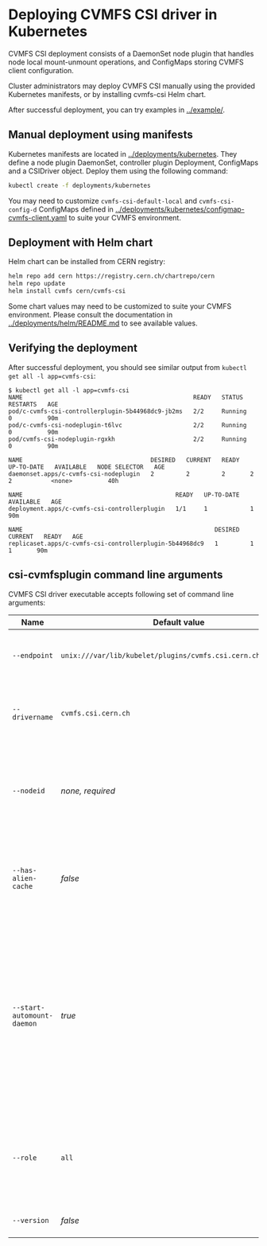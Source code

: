 # Deploying CVMFS CSI driver in Kubernetes

CVMFS CSI deployment consists of a DaemonSet node plugin that handles node local mount-unmount operations, and ConfigMaps storing CVMFS client configuration.

Cluster administrators may deploy CVMFS CSI manually using the provided Kubernetes manifests, or by installing cvmfs-csi Helm chart.

After successful deployment, you can try examples in [../example/](../example/).

## Manual deployment using manifests

Kubernetes manifests are located in [../deployments/kubernetes](../deployments/kubernetes). They define a node plugin DaemonSet, controller plugin Deployment, ConfigMaps and a CSIDriver object. Deploy them using the following command:

```bash
kubectl create -f deployments/kubernetes
```

You may need to customize `cvmfs-csi-default-local` and `cvmfs-csi-config-d` ConfigMaps defined in [../deployments/kubernetes/configmap-cvmfs-client.yaml](../deployments/kubernetes/cvmfs-client-configmap.yaml) to suite your CVMFS environment.

## Deployment with Helm chart

Helm chart can be installed from CERN registry:

```bash
helm repo add cern https://registry.cern.ch/chartrepo/cern
helm repo update
helm install cvmfs cern/cvmfs-csi
```

Some chart values may need to be customized to suite your CVMFS environment. Please consult the documentation in [../deployments/helm/README.md](../deployments/helm/README.md) to see available values.

## Verifying the deployment

After successful deployment, you should see similar output from `kubectl get all -l app=cvmfs-csi`:

```
$ kubectl get all -l app=cvmfs-csi
NAME                                                READY   STATUS    RESTARTS   AGE
pod/c-cvmfs-csi-controllerplugin-5b44968dc9-jb2ms   2/2     Running   0          90m
pod/c-cvmfs-csi-nodeplugin-t6lvc                    2/2     Running   0          90m
pod/cvmfs-csi-nodeplugin-rgxkh                      2/2     Running   0          90m

NAME                                    DESIRED   CURRENT   READY   UP-TO-DATE   AVAILABLE   NODE SELECTOR   AGE
daemonset.apps/c-cvmfs-csi-nodeplugin   2         2         2       2            2           <none>          40h

NAME                                           READY   UP-TO-DATE   AVAILABLE   AGE
deployment.apps/c-cvmfs-csi-controllerplugin   1/1     1            1           90m

NAME                                                      DESIRED   CURRENT   READY   AGE
replicaset.apps/c-cvmfs-csi-controllerplugin-5b44968dc9   1         1         1       90m
```

## csi-cvmfsplugin command line arguments

CVMFS CSI driver executable accepts following set of command line arguments:

|Name|Default value|Description|
|--|--|--|
|`--endpoint`|`unix:///var/lib/kubelet/plugins/cvmfs.csi.cern.ch/csi.sock`|(string value) CSI endpoint. CVMFS CSI will create a UNIX socket at this location.|
|`--drivername`|`cvmfs.csi.cern.ch`|(string value) Name of the driver that is used to link PersistentVolume objects to CVMFS CSI driver.|
|`--nodeid`|_none, required_|(string value) Unique identifier of the node on which the CVMFS CSI node plugin pod is running. Should be set to the value of `Pod.spec.nodeName`.|
|`--has-alien-cache`|_false_|(boolean value) CVMFS client is using alien cache volume. The volume will be `chmod`'d with correct permissions.|
|`--start-automount-daemon`|_true_|(boolean value) Whether CVMFS CSI nodeplugin Pod should run automount daemon. This is required for automounts to work. If however worker nodes are already running automount daemon (e.g. as a systemd service), you may disable running yet another instance of the daemon using this switch.|
|`--role`|`all`|Enable driver service role (comma-separated list or repeated `--role` flags). Allowed values are: `all`, `identity`, `node`, `controller`.|
|`--version`|_false_|(boolean value) Print driver version and exit.|
